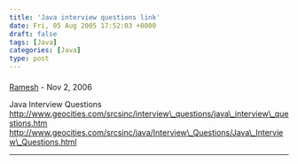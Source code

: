 ```yaml
---
title: 'Java interview questions link'
date: Fri, 05 Aug 2005 17:52:03 +0000
draft: false
tags: [Java]
categories: [Java]
type: post
---
```



#### 
[Ramesh](http://www.jacharya.com/java.forum/viewtopic.php?t=11 "srcsinc@yahoo.com") - <time datetime="2006-11-07 13:43:03">Nov 2, 2006</time>

Java Interview Questions http://www.geocities.com/srcsinc/interview\_questions/java\_interview\_questions.htm http://www.geocities.com/srcsinc/java/Interview\_Questions/Java\_Interview\_Questions.html
<hr />
